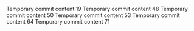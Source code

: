 Temporary commit content 19
Temporary commit content 48
Temporary commit content 50
Temporary commit content 53
Temporary commit content 64
Temporary commit content 71
